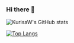 ### Hi there 👋

<!--
**kurisaW/KurisaW** is a ✨ _special_ ✨ repository because its `README.md` (this file) appears on your GitHub profile.

Here are some ideas to get you started:

- 🔭 I’m currently working on ...
- 🌱 I’m currently learning ...
- 👯 I’m looking to collaborate on ...
- 🤔 I’m looking for help with ...
- 💬 Ask me about ...
- 📫 How to reach me: ...
- 😄 Pronouns: ...
- ⚡ Fun fact: ...
-->
![KurisaW's GitHub stats](https://github-readme-stats.vercel.app/api?username=KurisaW&show_icons=true&theme=tokyonight)

[![Top Langs](https://github-readme-stats.vercel.app/api/top-langs/?username=KurisaW)](https://github.com/KurisaW/github-readme-stats)
